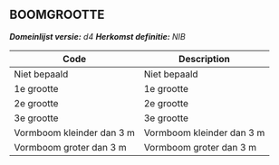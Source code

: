 ## BOOMGROOTTE

*__Domeinlijst versie:__ d4*
*__Herkomst definitie:__ NIB*

|__Code__ |__Description__	|
|	---	|	---	|
| Niet bepaald | Niet bepaald |
| 1e grootte | 1e grootte |
| 2e grootte | 2e grootte |
| 3e grootte | 3e grootte |
| Vormboom kleinder dan 3 m | Vormboom kleinder dan 3 m |
| Vormboom groter dan 3 m | Vormboom groter dan 3 m |
